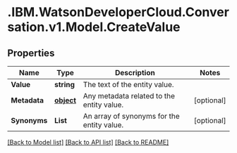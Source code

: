 # .IBM.WatsonDeveloperCloud.Conversation.v1.Model.CreateValue
## Properties

Name | Type | Description | Notes
------------ | ------------- | ------------- | -------------
**Value** | **string** | The text of the entity value. | 
**Metadata** | [**object**](Object.md) | Any metadata related to the entity value. | [optional] 
**Synonyms** | **List<string>** | An array of synonyms for the entity value. | [optional] 

[[Back to Model list]](../README.md#documentation-for-models) [[Back to API list]](../README.md#documentation-for-api-endpoints) [[Back to README]](../README.md)

